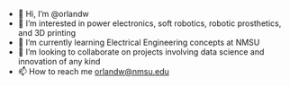 - 👋 Hi, I’m @orlandw
- 👀 I’m interested in power electronics, soft robotics, robotic prosthetics, and 3D printing
- 🌱 I’m currently learning Electrical Engineering concepts at NMSU
- 💞️ I’m looking to collaborate on projects involving data science and innovation of any kind
- 📫 How to reach me orlandw@nmsu.edu

<!---
orlandw/orlandw is a ✨ special ✨ repository because its `README.md` (this file) appears on your GitHub profile.
You can click the Preview link to take a look at your changes.
--->
